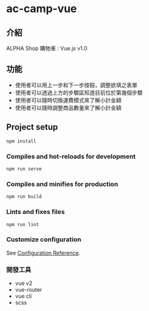 # ac-camp-vue

## 介紹
ALPHA Shop 購物車 : Vue.js  v1.0

## 功能
- 使用者可以用上一步和下一步按鈕，調整欲填之表單
- 使用者可以透過上方的步驟區知道目前位於第幾個步驟
- 使用者可以隨時切換運費模式來了解小計金額
- 使用者可以隨時調整商品數量來了解小計金額

## Project setup
```
npm install
```

### Compiles and hot-reloads for development
```
npm run serve
```

### Compiles and minifies for production
```
npm run build
```

### Lints and fixes files
```
npm run lint
```

### Customize configuration
See [Configuration Reference](https://cli.vuejs.org/config/).

### 開發工具
- vue v2
- vue-router
- vue cli
- scss